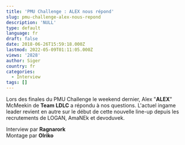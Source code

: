 ```yaml
---
title: 'PMU Challenge : ALEX nous répond'
slug: pmu-challenge-alex-nous-repond
description: 'NULL'
type: default
language: fr
draft: false
date: 2018-06-26T15:59:18.000Z
lastmod: 2022-05-09T01:11:05.000Z
views: '2828'
author: Siger
country: fr
categories:
  - Interview
tags: []
---
```

Lors des finales du PMU Challenge le weekend dernier, Alex "**ALEX**" McMeekin de **Team** **LDLC** a répondu à nos questions. L'actuel ingame leader revient en autre sur le début de cette nouvelle line-up depuis les recrutements de LOGAN, AmaNEk et devoduvek.

  
Interview par **Ragnarork**  
Montage par **Olriko**

